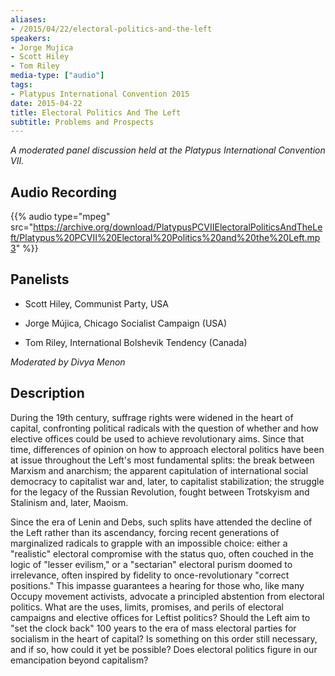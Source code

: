 ```yaml
---
aliases:
- /2015/04/22/electoral-politics-and-the-left
speakers:
- Jorge Mujica
- Scott Hiley
- Tom Riley
media-type: ["audio"]
tags:
- Platypus International Convention 2015
date: 2015-04-22
title: Electoral Politics And The Left
subtitle: Problems and Prospects
---
```


_A moderated panel discussion held at the Platypus International Convention VII._


## Audio Recording

{{% audio type="mpeg" src="https://archive.org/download/PlatypusPCVIIElectoralPoliticsAndTheLeft/Platypus%20PCVII%20Electoral%20Politics%20and%20the%20Left.mp3" %}}

## Panelists

- Scott Hiley, Communist Party, USA

- Jorge Mújica, Chicago Socialist Campaign (USA)

- Tom Riley, International Bolshevik Tendency (Canada)

_Moderated by Divya Menon_

## Description

During the 19th century, suffrage rights were widened in the heart of capital, confronting political radicals with the question of whether and how elective offices could be used to achieve revolutionary aims. Since that time, differences of opinion on how to approach electoral politics have been at issue throughout the Left's most fundamental splits: the break between Marxism and anarchism; the apparent capitulation of international social democracy to capitalist war and, later, to capitalist stabilization; the struggle for the legacy of the Russian Revolution, fought between Trotskyism and Stalinism and, later, Maoism.

Since the era of Lenin and Debs, such splits have attended the decline of the Left rather than its ascendancy, forcing recent generations of marginalized radicals to grapple with an impossible choice: either a "realistic" electoral compromise with the status quo, often couched in the logic of "lesser evilism," or a "sectarian" electoral purism doomed to irrelevance, often inspired by fidelity to once-revolutionary "correct positions." This impasse guarantees a hearing for those who, like many Occupy movement activists, advocate a principled abstention from electoral politics. What are the uses, limits, promises, and perils of electoral campaigns and elective offices for Leftist politics? Should the Left aim to "set the clock back" 100 years to the era of mass electoral parties for socialism in the heart of capital? Is something on this order still necessary, and if so, how could it yet be possible? Does electoral politics figure in our emancipation beyond capitalism?
